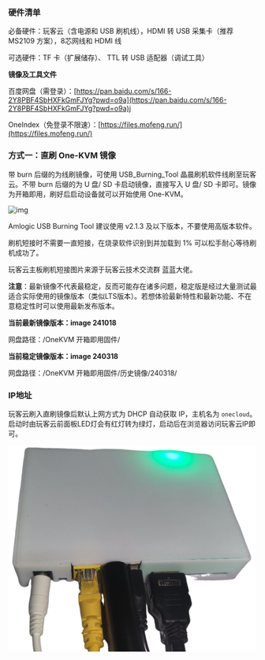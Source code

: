 ### 硬件清单

必备硬件：玩客云（含电源和 USB 刷机线），HDMI 转 USB 采集卡（推荐 MS2109 方案），8芯网线和 HDMI 线

可选硬件：TF 卡（扩展储存）、 TTL 转 USB 适配器（调试工具）

**镜像及工具文件**

百度网盘（需登录）：[https://pan.baidu.com/s/166-2Y8PBF4SbHXFkGmFJYg?pwd=o9a](https://pan.baidu.com/s/166-2Y8PBF4SbHXFkGmFJYg?pwd=o9a)j 

OneIndex（免登录不限速）：[https://files.mofeng.run/](https://files.mofeng.run/)

### 方式一：直刷 One-KVM 镜像

带 burn 后缀的为线刷镜像，可使用 USB_Burning_Tool 晶晨刷机软件线刷至玩客云。不带 burn 后缀的为 U 盘/ SD 卡启动镜像，直接写入 U 盘/ SD 卡即可。镜像为开箱即用，刷好后启动设备就可以开始使用 One-KVM。

![img](./img/1717947165711-51.jpeg)

Amlogic USB Burning Tool 建议使用 v2.1.3 及以下版本，不要使用高版本软件。

刷机短接时不需要一直短接，在烧录软件识别到并加载到 1% 可以松手耐心等待刷机成功了。

玩客云主板刷机短接图片来源于玩客云技术交流群 蓝蓝大佬。

**注意**：最新镜像不代表最稳定，反而可能存在诸多问题，稳定版是经过大量测试最适合实际使用的镜像版本（类似LTS版本）。若想体验最新特性和最新功能、不在意稳定性时可以使用最新发布版本。

**当前最新镜像版本：image 241018**

网盘路径：/OneKVM 开箱即用固件/

**当前稳定镜像版本：image 240318**

网盘路径：/OneKVM 开箱即用固件/历史镜像/240318/

### IP地址

玩客云刷入直刷镜像后默认上网方式为 DHCP 自动获取 IP，主机名为 `onecloud`。启动时由玩客云前面板LED灯会有红灯转为绿灯，启动后在浏览器访问玩客云IP即可。

![image-20240621005943231](./img/image-20240621005943231.png)

